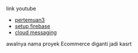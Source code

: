 link youtube
- [pertemuan3](https://youtu.be/7bzPFLSkqEo?si=Nq9tdqS9bDB0hnVW)
- [setup firebase](https://youtu.be/P8qTuG0KoVk)
- [cloud messaging](https://youtu.be/M89UuazD6I4)

awalnya nama proyek Ecommerce diganti jadi kasrt
